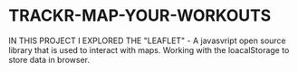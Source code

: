 # TRACKR-MAP-YOUR-WORKOUTS
IN THIS PROJECT I EXPLORED THE "LEAFLET" - A javasvript open source library that is used to interact with maps.
Working with the loacalStorage to store data in browser.
